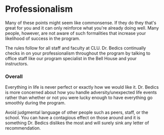 # Professionalism

Many of these points might seem like commonsense.  If they do they that's great for you and it can only reinforce what you're already doing well.  Many people, however, are not aware of such formalities that increase your likelihood of success in the program. 

The rules follow for all staff and faculty at CLU.  Dr. Bedics continually checks in on your professionalism throughout the program by talking to office staff like our program specialist in the Bell House and your instructors. 


### Overall

Everything in life is never perfect or exactly how we would like it.  Dr. Bedics is more concerned about how you handle adversity/unexpected life events rather than whether or not you were lucky enough to have everything go smoothly during the program.

Avoid judgmental language of other people such as peers, staff, or the school.  You can have a contagious effect on those around and it is something Dr. Bedics dislikes the most and will surely sink any letter of recommendation.









